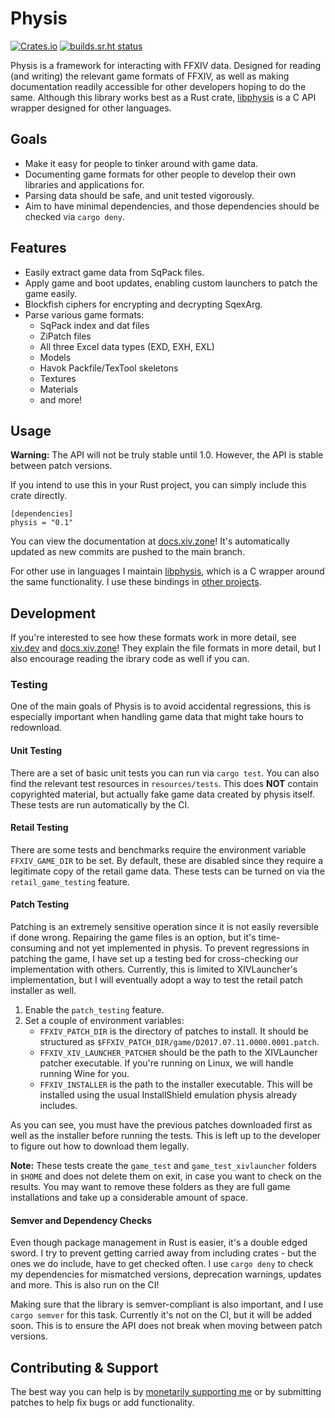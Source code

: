 # Physis

[![Crates.io](https://img.shields.io/crates/v/physis)](https://crates.io/crates/physis)
[![builds.sr.ht status](https://builds.sr.ht/~redstrate/physis.svg)](https://builds.sr.ht/~redstrate/physis?)

Physis is a framework for interacting with FFXIV data. Designed for reading (and writing) the relevant game formats of
FFXIV, as well as making documentation readily accessible for other developers hoping to do the same. Although this
library works best as a Rust crate, [libphysis](https://git.sr.ht/~redstrate/libphysis) is a C API wrapper designed for
other languages.

## Goals
* Make it easy for people to tinker around with game data. 
* Documenting game formats for other people to develop their own libraries and applications for.
* Parsing data should be safe, and unit tested vigorously.
* Aim to have minimal dependencies, and those dependencies should be checked via `cargo deny`.

## Features

* Easily extract game data from SqPack files.
* Apply game and boot updates, enabling custom launchers to patch the game easily.
* Blockfish ciphers for encrypting and decrypting SqexArg.
* Parse various game formats:
  * SqPack index and dat files
  * ZiPatch files
  * All three Excel data types (EXD, EXH, EXL)
  * Models
  * Havok Packfile/TexTool skeletons
  * Textures
  * Materials
  * and more!

## Usage

**Warning:** The API will not be truly stable until 1.0. However, the API is stable between patch versions.

If you intend to use this in your Rust project, you can simply include this crate directly.

```
[dependencies]
physis = "0.1"
```

You can view the documentation at [docs.xiv.zone](https://docs.xiv.zone/docs/physis)! It's automatically updated as new
commits are pushed to the main branch.

For other use in languages I maintain [libphysis](https://git.sr.ht/~redstrate/libphysis), which is a C wrapper
around the same functionality. I use these bindings in [other projects](https://git.sr.ht/~redstrate/astra).
  
## Development

If you're interested to see how these formats work in more detail, see [xiv.dev](https://xiv.dev/) and
[docs.xiv.zone](https://docs.xiv.zone)! They explain the file formats in more detail, but I also encourage reading the
ibrary code as well if you can.

### Testing

One of the main goals of Physis is to avoid accidental regressions, this is especially important when handling game
data that might take hours to redownload.

#### Unit Testing

There are a set of basic unit tests you can run via `cargo test`. You can also find the relevant test resources in `resources/tests`.
This does **NOT** contain copyrighted material, but actually fake game data created by physis itself. These tests are
run automatically by the CI.

#### Retail Testing

There are some tests and benchmarks require the environment variable `FFXIV_GAME_DIR` to be set. By default, these are disabled
since they require a legitimate copy of the retail game data. These tests can be turned on via the `retail_game_testing`
feature.

#### Patch Testing

Patching is an extremely sensitive operation since it is not easily reversible if done wrong. Repairing the game files
is an option, but it's time-consuming and not yet implemented in physis. To prevent regressions in patching the
game, I have set up a testing bed for cross-checking our implementation with others. Currently, this is limited to XIVLauncher's implementation,
but I will eventually adopt a way to test the retail patch installer as well.

1. Enable the `patch_testing` feature.
2. Set a couple of environment variables:
   * `FFXIV_PATCH_DIR` is the directory of patches to install. It should be structured as `$FFXIV_PATCH_DIR/game/D2017.07.11.0000.0001.patch`.
   * `FFXIV_XIV_LAUNCHER_PATCHER` should be the path to the XIVLauncher patcher executable. If you're running on Linux, we will handle running Wine for you.
   * `FFXIV_INSTALLER` is the path to the installer executable. This will be installed using the usual InstallShield emulation physis already includes.

As you can see, you must have the previous patches downloaded first as well as the installer before running the tests.
This is left up to the developer to figure out how to download them legally.

**Note:** These tests create the `game_test` and `game_test_xivlauncher` folders in `$HOME` and does not
delete them on exit, in case you want to check on the results. You may want to remove these folders as they
are full game installations and take up a considerable amount of space.

#### Semver and Dependency Checks

Even though package management in Rust is easier, it's a double edged sword. I try to prevent getting carried away
from including crates - but the ones we do include, have to get checked often. I use `cargo deny` to check my
dependencies for mismatched versions, deprecation warnings, updates and more. This is also run on the CI!

Making sure that the library is semver-compliant is also important, and I use `cargo semver` for this task. Currently
it's not on the CI, but it will be added soon. This is to ensure the API does not break when moving between patch
versions.

## Contributing & Support

The best way you can help is by [monetarily supporting me](https://redstrate.com/about/) or by submitting patches to
help fix bugs or add functionality.
